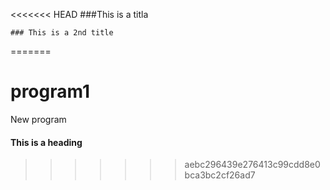 <<<<<<< HEAD
	###This is a titla
	

	### This is a 2nd title
=======
# program1
New program


#### This is a heading
>>>>>>> aebc296439e276413c99cdd8e0bca3bc2cf26ad7
